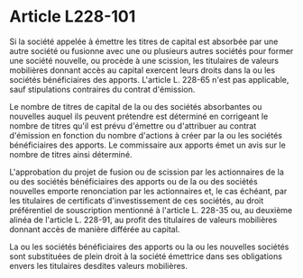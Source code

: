 # Article L228-101

Si la société appelée à émettre les titres de capital est absorbée par une autre société ou fusionne avec une ou plusieurs autres sociétés pour former une société nouvelle, ou procède à une scission, les titulaires de valeurs mobilières donnant accès au capital exercent leurs droits dans la ou les sociétés bénéficiaires des apports. L'article L. 228-65 n'est pas applicable, sauf stipulations contraires du contrat d'émission.

Le nombre de titres de capital de la ou des sociétés absorbantes ou nouvelles auquel ils peuvent prétendre est déterminé en corrigeant le nombre de titres qu'il est prévu d'émettre ou d'attribuer au contrat d'émission en fonction du nombre d'actions à créer par la ou les sociétés bénéficiaires des apports. Le commissaire aux apports émet un avis sur le nombre de titres ainsi déterminé.

L'approbation du projet de fusion ou de scission par les actionnaires de la ou des sociétés bénéficiaires des apports ou de la ou des sociétés nouvelles emporte renonciation par les actionnaires et, le cas échéant, par les titulaires de certificats d'investissement de ces sociétés, au droit préférentiel de souscription mentionné à l'article L. 228-35 ou, au deuxième alinéa de l'article L. 228-91, au profit des titulaires de valeurs mobilières donnant accès de manière différée au capital.

La ou les sociétés bénéficiaires des apports ou la ou les nouvelles sociétés sont substituées de plein droit à la société émettrice dans ses obligations envers les titulaires desdites valeurs mobilières.
